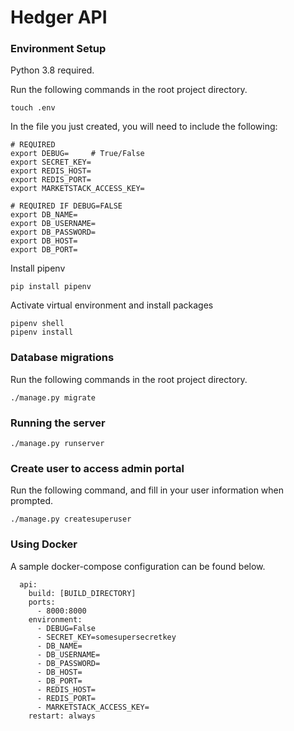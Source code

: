 # Hedger API

### Environment Setup

Python 3.8 required.

Run the following commands in the root project directory.

```
touch .env
```

In the file you just created, you will need to include the following:

```
# REQUIRED
export DEBUG=     # True/False
export SECRET_KEY=
export REDIS_HOST=
export REDIS_PORT=
export MARKETSTACK_ACCESS_KEY=

# REQUIRED IF DEBUG=FALSE
export DB_NAME=
export DB_USERNAME=
export DB_PASSWORD=
export DB_HOST=
export DB_PORT=
```

Install pipenv

```
pip install pipenv
```

Activate virtual environment and install packages

```
pipenv shell
pipenv install
```

### Database migrations

Run the following commands in the root project directory.

```
./manage.py migrate
```

### Running the server

```
./manage.py runserver
```

### Create user to access admin portal

Run the following command, and fill in your user information when prompted.

```
./manage.py createsuperuser
```

### Using Docker

A sample docker-compose configuration can be found below.

```
  api:
    build: [BUILD_DIRECTORY]
    ports:
      - 8000:8000
    environment:
      - DEBUG=False
      - SECRET_KEY=somesupersecretkey
      - DB_NAME=
      - DB_USERNAME=
      - DB_PASSWORD=
      - DB_HOST=
      - DB_PORT=
      - REDIS_HOST=
      - REDIS_PORT=
      - MARKETSTACK_ACCESS_KEY=
    restart: always
```
